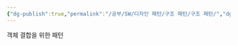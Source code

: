 ```yaml
---
{"dg-publish":true,"permalink":"/공부/SW/디자인 패턴/구조 패턴/구조 패턴/","dgPassFrontmatter":true}
---
```


객체 결합을 위한 패턴